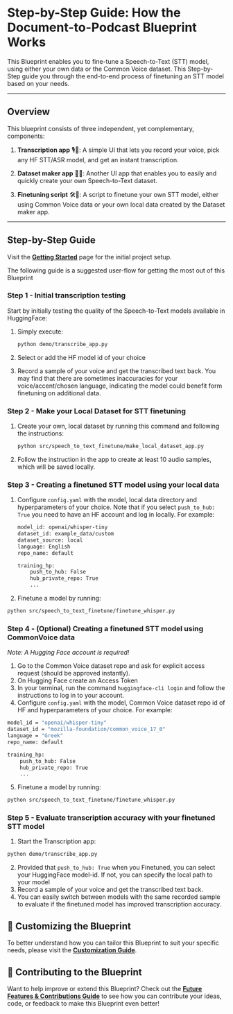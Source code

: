 # **Step-by-Step Guide: How the Document-to-Podcast Blueprint Works**

This Blueprint enables you to fine-tune a Speech-to-Text (STT) model, using either your own data or the Common Voice dataset. This Step-by-Step guide you through the end-to-end process of finetuning an STT model based on your needs.

---

## **Overview**
This blueprint consists of three independent, yet complementary, components:

1. **Transcription app** 🎙️📝: A simple UI that lets you record your voice, pick any HF STT/ASR model, and get an instant transcription.

2. **Dataset maker app** 📂🎤: Another UI app that enables you to easily and quickly create your own Speech-to-Text dataset.

3. **Finetuning script** 🛠️🤖: A script to finetune your own STT model, either using Common Voice data or your own local data created by the Dataset maker app.

---

## Step-by-Step Guide

Visit the **[Getting Started](getting-started.md)** page for the initial project setup.

The following guide is a suggested user-flow for getting the most out of this Blueprint

### Step 1 - Initial transcription testing
Start by initially testing the quality of the Speech-to-Text models available in HuggingFace:

1. Simply execute:

    ```bash
    python demo/transcribe_app.py
    ```

2. Select or add the HF model id of your choice
3. Record a sample of your voice and get the transcribed text back. You may find that there are sometimes inaccuracies for your voice/accent/chosen language, indicating the model could benefit form finetuning on additional data.

### Step 2 - Make your Local Dataset for STT finetuning

1. Create your own, local dataset by running this command and following the instructions:

    ```bash
    python src/speech_to_text_finetune/make_local_dataset_app.py
    ```

2. Follow the instruction in the app to create at least 10 audio samples, which will be saved locally.

### Step 3 - Creating a finetuned STT model using your local data

1. Configure `config.yaml` with the model, local data directory and hyperparameters of your choice. Note that if you select `push_to_hub: True` you need to have an HF account and log in locally. For example:

    ```bash
    model_id: openai/whisper-tiny
    dataset_id: example_data/custom
    dataset_source: local
    language: English
    repo_name: default

    training_hp:
        push_to_hub: False
        hub_private_repo: True
        ...
    ```

2. Finetune a model by running:
```bash
python src/speech_to_text_finetune/finetune_whisper.py
```

### Step 4 - (Optional) Creating a finetuned STT model using CommonVoice data
*Note: A Hugging Face account is required!*

1. Go to the Common Voice dataset repo and ask for explicit access request (should be approved instantly).
2. On Hugging Face create an Access Token
3. In your terminal, run the command `huggingface-cli login` and follow the instructions to log in to your account.
4. Configure `config.yaml` with the model, Common Voice dataset repo id of HF and hyperparameters of your choice. For example:
```bash
model_id = "openai/whisper-tiny"
dataset_id = "mozilla-foundation/common_voice_17_0"
language = "Greek"
repo_name: default

training_hp:
    push_to_hub: False
    hub_private_repo: True
    ...
```
5. Finetune a model by running:
```bash
python src/speech_to_text_finetune/finetune_whisper.py
```

### Step 5 - Evaluate transcription accuracy with your finetuned STT model
1. Start the Transcription app:
 ```bash
python demo/transcribe_app.py
```
2. Provided that `push_to_hub: True` when you Finetuned, you can select your HuggingFace model-id. If not, you can specify the local path to your model
3. Record a sample of your voice and get the transcribed text back.
4. You can easily switch between models with the same recorded sample to evaluate if the finetuned model has improved transcription accuracy.

## 🎨 **Customizing the Blueprint**

To better understand how you can tailor this Blueprint to suit your specific needs, please visit the **[Customization Guide](customization.md)**.

## 🤝 **Contributing to the Blueprint**

Want to help improve or extend this Blueprint? Check out the **[Future Features & Contributions Guide](future-features-contributions.md)** to see how you can contribute your ideas, code, or feedback to make this Blueprint even better!
